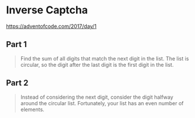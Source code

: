 # Inverse Captcha

https://adventofcode.com/2017/day/1

## Part 1

> Find the sum of all digits that match the next digit in the
> list. The list is circular, so the digit after the last digit is the
> first digit in the list.

## Part 2

> Instead of considering the next digit, consider the digit halfway
> around the circular list. Fortunately, your list has an even number
> of elements.
